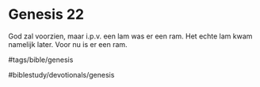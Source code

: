 # Genesis 22
God zal voorzien, maar i.p.v. een lam was er een ram. Het echte lam kwam namelijk later. Voor nu is er een ram. 

#tags/bible/genesis

#biblestudy/devotionals/genesis